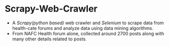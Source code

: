 # Scrapy-Web-Crawler
* A _Scrapy(python based)_ web crawler and _Selenium_ to scrape data from health-cate forums and analyze data using data mining algorithms.
* From NAFC Health forum alone, collected around 2700 posts along with many other details related to posts.
